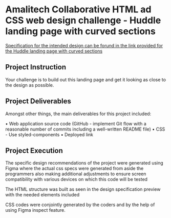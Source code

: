 # Amalitech Collaborative HTML ad CSS web design challenge - Huddle landing page with curved sections

[Specification for the intended design can be forund in the link provided for the Huddle landing page with curved sections](./Resources/design/desktop-preview.jpg)

## Project Instruction

Your challenge is to build out this landing page and get it looking as close to the design as possible. 


## Project Deliverables

Amongst other things, the main deliverables for this project included: 

• Web application source code (GitHub - implement Git flow with a reasonable number of commits including a well-written README file)
• CSS - Use styled-components
• Deployed link

## Project Execution
The specific design recommendations of the project were generated using Figma where the actual css specs were generated from aside the programmers also making additional adjustments to ensure screen compatibility with various devices on which this code will be tested

The HTML structure was built as seen in the design specification preview with the needed elements included

CSS codes were conjointly generated by the coders and by the help of using Figma inspect feature.


